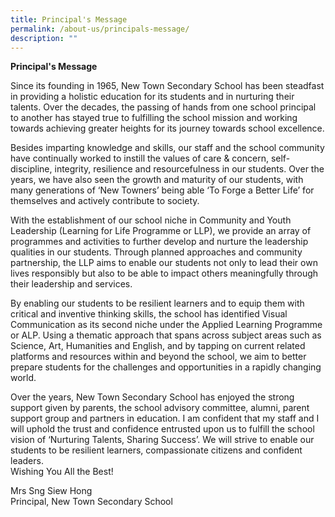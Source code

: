 ```yaml
---
title: Principal's Message
permalink: /about-us/principals-message/
description: ""
---
```

**Principal's Message**

Since its founding in 1965, New Town Secondary School has been steadfast in providing a holistic education for its students and in nurturing their talents. Over the decades, the passing of hands from one school principal to another has stayed true to fulfilling the school mission and working towards achieving greater heights for its journey towards school excellence.

Besides imparting knowledge and skills, our staff and the school community have continually worked to instill the values of care & concern, self-discipline, integrity, resilience and resourcefulness in our students. Over the years, we have also seen the growth and maturity of our students, with many generations of ‘New Towners’ being able ‘To Forge a Better Life’ for themselves and actively contribute to society.

With the establishment of our school niche in Community and Youth Leadership (Learning for Life Programme or LLP), we provide an array of programmes and activities to further develop and nurture the leadership qualities in our students. Through planned approaches and community partnership, the LLP aims to enable our students not only to lead their own lives responsibly but also to be able to impact others meaningfully through their leadership and services.

By enabling our students to be resilient learners and to equip them with critical and inventive thinking skills, the school has identified Visual Communication as its second niche under the Applied Learning Programme or ALP. Using a thematic approach that spans across subject areas such as Science, Art, Humanities and English, and by tapping on current related platforms and resources within and beyond the school, we aim to better prepare students for the challenges and opportunities in a rapidly changing world.

Over the years, New Town Secondary School has enjoyed the strong support given by parents, the school advisory committee, alumni, parent support group and partners in education. I am confident that my staff and I will uphold the trust and confidence entrusted upon us to fulfill the school vision of ‘Nurturing Talents, Sharing Success’. We will strive to enable our students to be resilient learners, compassionate citizens and confident leaders.<br>
 Wishing You All the Best!

Mrs Sng Siew Hong<br>
Principal, New Town Secondary School